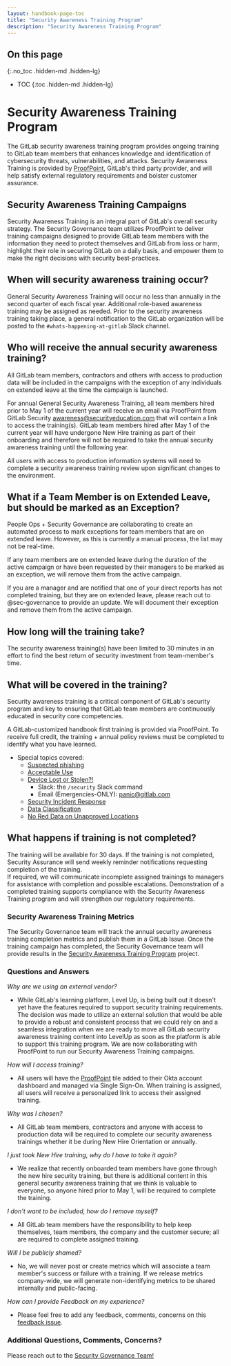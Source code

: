 ```yaml
---
layout: handbook-page-toc
title: "Security Awareness Training Program"
description: "Security Awareness Training Program"
---
```


## On this page
{:.no_toc .hidden-md .hidden-lg}

- TOC
{:toc .hidden-md .hidden-lg}

# Security Awareness Training Program

The GitLab security awareness training program provides ongoing training to GitLab team members that enhances knowledge and identification of cybersecurity threats, vulnerabilities, and attacks. Security Awareness Training is provided by [ProofPoint](https://gitlab.ws01-securityeducation.com/), GitLab's third party provider, and will help satisfy external regulatory requirements and bolster customer assurance.

## Security Awareness Training Campaigns

Security Awareness Training is an integral part of GitLab's overall security strategy. The Security Governance team utilizes ProofPoint to deliver training campaigns designed to provide GitLab team members with the information they need to protect themselves and GitLab from loss or harm, highlight their role in securing GitLab on a daily basis, and empower them to make the right decisions with security best-practices. 

## When will security awareness training occur?

General Security Awareness Training will occur no less than annually in the second quarter of each fiscal year. Additional role-based awareness training may be assigned as needed. Prior to the security awareness training taking place, a general notification to the GitLab organization will be posted to the `#whats-happening-at-gitlab` Slack channel.

## Who will receive the annual security awareness training?

All GitLab team members, contractors and others with access to production data will be included in the campaigns with the exception of any individuals on extended leave at the time the campaign is launched. 

For annual General Security Awareness Training, all team members hired prior to May 1 of the current year will receive an email via ProofPoint from GitLab Security awareness@securityeducation.com that will contain a link to access the training(s). GitLab team members hired after May 1 of the current year will have undergone New Hire training as part of their onboarding and therefore will not be required to take the annual security awareness training until the following year.

All users with access to production information systems will need to complete a security awareness training review upon significant changes to the environment. 

## What if a Team Member is on Extended Leave, but should be marked as an Exception?

People Ops + Security Governance are collaborating to create an automated process to mark exceptions for team members that are on extended leave. However, as this is currently a manual process, the list may not be real-time.  

If any team members are on extended leave during the duration of the active campaign or have been requested by their managers to be marked as an exception, we will remove them from the active campaign. 

If you are a manager and are notified that one of your direct reports has not completed training, but they are on extended leave, please reach out to @sec-governance to provide an update.  We will document their exception and remove them from the active campaign.

## How long will the training take? 

The security awareness training(s) have been limited to 30 minutes in an effort to find the best return of security investment from team-member's time.  

## What will be covered in the training?

Security awareness training is a critical component of GitLab's security program and key to ensuring that GitLab team members are continuously educated in security core competencies.  

A GitLab-customized handbook first training is provided via ProofPoint. To receive full credit, the training + annual policy reviews must be completed to identify what you have learned.

* Special topics covered:
    * [Suspected phishing](https://about.gitlab.com/handbook/security/#phishing-tests)
    * [Acceptable Use](https://about.gitlab.com/handbook/people-group/acceptable-use-policy/)
    * [Device Lost or Stolen?!](https://about.gitlab.com/handbook/security/#panic-email)
        * Slack: the `/security` Slack command
        * Email (Emergencies-ONLY): panic@gitlab.com
    * [Security Incident Response](https://about.gitlab.com/handbook/security/security-operations/sirt/engaging-security-on-call.html)
    * [Data Classification](https://about.gitlab.com/handbook/security/data-classification-standard.html)
    * [No Red Data on Unapproved Locations](https://about.gitlab.com/handbook/people-group/acceptable-use-policy/#security-and-proprietary-information)

## What happens if training is not completed?

The training will be available for 30 days.  If the training is not completed, Security Assurance will send weekly reminder notifications requesting completion of the training.  
If required, we will communicate incomplete assigned trainings to managers for assistance with completion and possible escalations.  Demonstration of a completed training supports compliance with the Security Awareness Training program and will strengthen our regulatory requirements.

### Security Awareness Training Metrics

The Security Governance team will track the annual security awareness training completion metrics and publish them in a GitLab Issue.  Once the training campaign has completed, the Security Governance team will provide results in the [Security Awareness Training Program](https://gitlab.com/gitlab-com/gl-security/security-assurance/governance/security-awareness-training) project.

### Questions and Answers

*Why are we using an external vendor?*

* While GitLab's learning platform, Level Up, is being built out it doesn't yet have the features required to support security training requirements.  The decision was made to utilize an external solution that would be able to provide a robust and consistent process that we could rely on and a seamless integration when we are ready to move all GitLab security awareness training content into LevelUp as soon as the platform is able to support this training program.  We are now collaborating with ProofPoint to run our Security Awareness Training campaigns.

*How will I access training?*

* All users will have the [ProofPoint](https://gitlab.ws01-securityeducation.com/) tile added to their Okta account dashboard and managed via Single Sign-On.  When training is assigned, all users will receive a personalized link to access their assigned training.

*Why was I chosen?*

* All GitLab team members, contractors and anyone with access to production data will be required to complete our security awareness trainings whether it be during New Hire Orientation or annually. 

*I just took New Hire training, why do I have to take it again?*

* We realize that recently onboarded team members have gone through the new hire security training, but there is additional content in this general security awareness training that we think is valuable to everyone, so anyone hired prior to May 1, will be required to complete the training.

*I don't want to be included, how do I remove myself?*

* All GitLab team members have the responsibility to help keep themselves, team members, the company and the customer secure; all are required to complete assigned training.

*Will I be publicly shamed?*

* No, we will never post or create metrics which will associate a team member's success or failure with a training.  If we release metrics company-wide, we will generate non-identifying metrics to be shared internally and public-facing.

*How can I provide Feedback on my experience?*

* Please feel free to add any feedback, comments, concerns on this [feedback issue](https://gitlab.com/gitlab-com/gl-security/security-assurance/governance/security-awareness-training/security-awareness-training-program/-/issues/8).

### Additional Questions, Comments, Concerns?

Please reach out to the [Security Governance Team!](/handbook/security/security-assurance/governance/)
